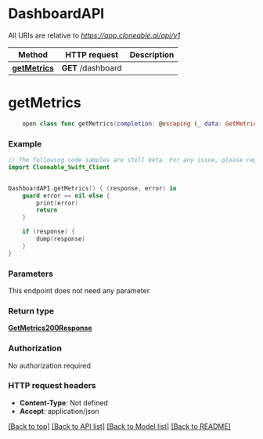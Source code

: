 # DashboardAPI

All URIs are relative to *https://app.cloneable.ai/api/v1*

Method | HTTP request | Description
------------- | ------------- | -------------
[**getMetrics**](DashboardAPI.md#getmetrics) | **GET** /dashboard | 


# **getMetrics**
```swift
    open class func getMetrics(completion: @escaping (_ data: GetMetrics200Response?, _ error: Error?) -> Void)
```



### Example
```swift
// The following code samples are still beta. For any issue, please report via http://github.com/OpenAPITools/openapi-generator/issues/new
import Cloneable_Swift_Client


DashboardAPI.getMetrics() { (response, error) in
    guard error == nil else {
        print(error)
        return
    }

    if (response) {
        dump(response)
    }
}
```

### Parameters
This endpoint does not need any parameter.

### Return type

[**GetMetrics200Response**](GetMetrics200Response.md)

### Authorization

No authorization required

### HTTP request headers

 - **Content-Type**: Not defined
 - **Accept**: application/json

[[Back to top]](#) [[Back to API list]](../README.md#documentation-for-api-endpoints) [[Back to Model list]](../README.md#documentation-for-models) [[Back to README]](../README.md)

